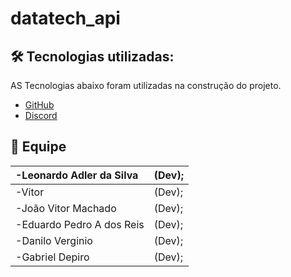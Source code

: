 # datatech_api

## 🛠️ Tecnologias utilizadas:
AS Tecnologias abaixo foram utilizadas na construção do projeto.
- [GitHub](https://github.com/)
- [Discord](https://discord.com/)

## :busts_in_silhouette: Equipe	
|-Leonardo Adler da Silva| (Dev);|
|:--|:--|
|-Vitor|(Dev);|
|-João Vitor Machado|(Dev);|
|-Eduardo Pedro A dos Reis|(Dev);|
|-Danilo Verginio|(Dev);|
|-Gabriel Depiro|(Dev);|
</td>	

